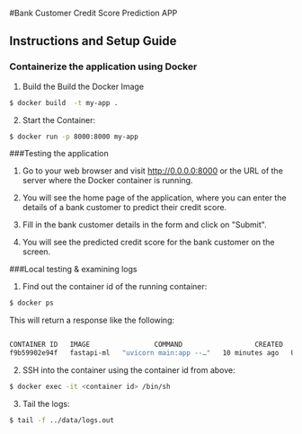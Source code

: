 #Bank Customer Credit Score Prediction APP


## Instructions and Setup Guide

### Containerize the application using Docker

1. Build the Build the Docker Image

```bash
$ docker build  -t my-app .
```

2. Start the Container:

```bash
$ docker run -p 8000:8000 my-app
```

###Testing the application

1. Go to your web browser and visit http://0.0.0.0:8000 or the URL of the server where the Docker container is running.

2. You will see the home page of the application, where you can enter the details of a bank customer to predict their credit score.

3. Fill in the bank customer details in the form and click on "Submit".

4. You will see the predicted credit score for the bank customer on the screen.

###Local testing & examining logs

1. Find out the container id of the running container:

```bash
$ docker ps
```

This will return a response like the following:

```bash

CONTAINER ID   IMAGE                COMMAND                  CREATED         STATUS         PORTS                NAMES
f9b59902e94f   fastapi-ml   "uvicorn main:app --…"   10 minutes ago   Up 10 minutes   0.0.0.0:8000->8000/tcp   brave_liskov

```

2. SSH into the container using the container id from above:

```bash
$ docker exec -it <container id> /bin/sh
```

3. Tail the logs:

```bash
$ tail -f ../data/logs.out

```


